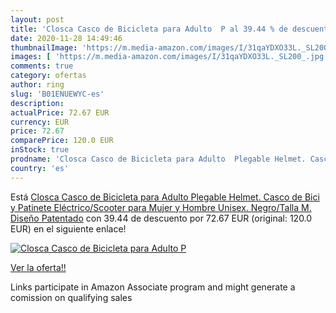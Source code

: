 ```yaml
---
layout: post
title: 'Closca Casco de Bicicleta para Adulto  P al 39.44 % de descuento'
date: 2020-11-28 14:49:46
thumbnailImage: 'https://m.media-amazon.com/images/I/31qaYDXO33L._SL200_.jpg'
images: [ 'https://m.media-amazon.com/images/I/31qaYDXO33L._SL200_.jpg' ]
comments: true
category: ofertas
author: ring
slug: 'B01ENUEWYC-es'
description:
actualPrice: 72.67 EUR
currency: EUR
price: 72.67
comparePrice: 120.0 EUR
inStock: true
prodname: 'Closca Casco de Bicicleta para Adulto  Plegable Helmet. Casco de Bici y Patinete Eléctrico/Scooter para Mujer y Hombre Unisex. Negro/Talla M. Diseño Patentado'
country: 'es'
---
```


Está [Closca Casco de Bicicleta para Adulto  Plegable Helmet. Casco de Bici y Patinete Eléctrico/Scooter para Mujer y Hombre Unisex. Negro/Talla M. Diseño Patentado](https://www.amazon.es/dp/B01ENUEWYC/?tag=tolees-21) con 39.44 de descuento por 72.67 EUR (original: 120.0 EUR) en el siguiente enlace!

[![Closca Casco de Bicicleta para Adulto  P](https://m.media-amazon.com/images/I/31qaYDXO33L._SL200_.jpg)](https://www.amazon.es/dp/B01ENUEWYC/?tag=tolees-21)

[Ver la oferta!!](https://www.amazon.es/dp/B01ENUEWYC/?tag=tolees-21)

Links participate in Amazon Associate program and might generate a comission on qualifying sales


